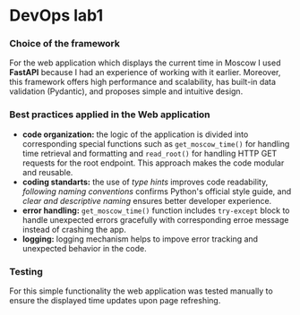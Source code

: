 # DevOps lab1
### Choice of the framework
For the web application which displays the current time in Moscow I used **FastAPI** because I had an experience of working with it earlier. Moreover, this framework offers high performance and scalability, has built-in data validation (Pydantic), and proposes simple and intuitive design.

### Best practices applied in the Web application
- **code organization:** the logic of the application is divided into corresponding special functions such as ```get_moscow_time()``` for handling time retrieval and formatting and ```read_root()``` for handling HTTP GET requests for the root endpoint. This approach makes the code modular and reusable.
- **coding standarts:** the use of *type hints* improves code readability, *following naming conventions* confirms Python's official style guide, and *clear and descriptive naming* ensures better developer experience.
- **error handling:** ```get_moscow_time()``` function includes ```try-except``` block to handle unexpected errors gracefully with corresponding erroe message instead of crashing the app.
- **logging:** logging mechanism helps to impove error tracking and unexpected behavior in the code.

### Testing
For this simple functionality the web application was tested manually to ensure the displayed time updates upon page refreshing. 